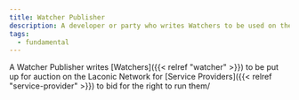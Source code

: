 ```yaml
---
title: Watcher Publisher
description: A developer or party who writes Watchers to be used on the Laconic Network
tags:
  - fundamental
---
```


A Watcher Publisher writes [Watchers]({{< relref "watcher" >}}) to be put up for auction on the Laconic Network for [Service Providers]({{< relref "service-provider" >}}) to bid for the right to run them/
